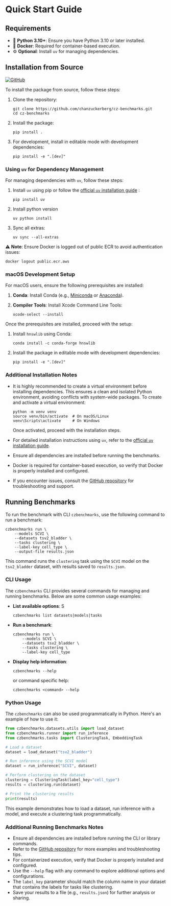 # Quick Start Guide

## Requirements

-   🐍 **Python 3.10+**: Ensure you have Python 3.10 or later installed.
-   🐳 **Docker**: Required for container-based execution.
-   ⚙️ **Optional**: Install `uv` for managing dependencies.

## Installation from Source

[![GitHub](https://img.shields.io/badge/GitHub-Repository-blue?logo=github)](https://github.com/chanzuckerberg/cz-benchmarks)

To install the package from source, follow these steps:

1. Clone the repository:

    ```
    git clone https://github.com/chanzuckerberg/cz-benchmarks.git
    cd cz-benchmarks
    ```

2. Install the package:

    ```
    pip install .
    ```

3. For development, install in editable mode with development dependencies:

    ```
    pip install -e ".[dev]"
    ```

### Using `uv` for Dependency Management

For managing dependencies with `uv`, follow these steps:

1. Install `uv` using pip or follow the [official `uv` installation guide](https://docs.astral.sh/uv/getting-started/installation/) :

    ```
    pip install uv
    ```

2. Install python version

    ```
    uv python install
    ```

3. Sync all extras:

    ```
    uv sync --all-extras
    ```

⚠️ **Note**: Ensure Docker is logged out of public ECR to avoid authentication issues:

```
docker logout public.ecr.aws
```

### macOS Development Setup

For macOS users, ensure the following prerequisites are installed:

1. **Conda**: Install Conda (e.g., [Miniconda](https://docs.conda.io/en/latest/miniconda.html) or [Anaconda](https://www.anaconda.com/products/distribution)).
2. **Compiler Tools**: Install Xcode Command Line Tools:

    ```
    xcode-select --install
    ```

Once the prerequisites are installed, proceed with the setup:

1. Install `hnswlib` using Conda:

    ```
    conda install -c conda-forge hnswlib
    ```

2. Install the package in editable mode with development dependencies:

    ```
    pip install -e ".[dev]"
    ```

### Additional Installation Notes

- It is highly recommended to create a virtual environment before installing dependencies. This ensures a clean and isolated Python environment, avoiding conflicts with system-wide packages. To create and activate a virtual environment:

    ```
    python -m venv venv
    source venv/bin/activate  # On macOS/Linux
    venv\Scripts\activate     # On Windows
    ```

  Once activated, proceed with the installation steps.
- For detailed installation instructions using `uv`, refer to the [official `uv` installation guide](https://docs.astral.sh/uv/getting-started/installation/).
- Ensure all dependencies are installed before running the benchmarks.
- Docker is required for container-based execution, so verify that Docker is properly installed and configured.
- If you encounter issues, consult the [GitHub repository](https://github.com/chanzuckerberg/cz-benchmarks) for troubleshooting and support.



## Running Benchmarks

To run the benchmark with CLI `czbenchmarks`, use the following command to run a benchmark:

```
czbenchmarks run \
    --models SCVI \
    --datasets tsv2_bladder \
    --tasks clustering \
    --label-key cell_type \
    --output-file results.json
```

This command runs the `clustering` task using the `SCVI` model on the `tsv2_bladder` dataset, with results saved to `results.json`.

### CLI Usage

The `czbenchmarks` CLI provides several commands for managing and running benchmarks. Below are some common usage examples:

- **List available options**:
S
    ```
    czbenchmarks list datasets|models|tasks
    ```

- **Run a benchmark**:

    ```
    czbenchmarks run \
        --models SCVI \
        --datasets tsv2_bladder \
        --tasks clustering \
        --label-key cell_type
    ```

- **Display help information**:


    ```
    czbenchmarks --help
    ```

    or command specific help:

    ```
    czbenchmarks <command> --help
    ```

### Python Usage

The `czbenchmarks` can also be used programmatically in Python. Here's an example of how to use it:

```python
from czbenchmarks.datasets.utils import load_dataset
from czbenchmarks.runner import run_inference
from czbenchmarks.tasks import ClusteringTask, EmbeddingTask

# Load a dataset
dataset = load_dataset("tsv2_bladder")

# Run inference using the SCVI model
dataset = run_inference("SCVI", dataset)

# Perform clustering on the dataset
clustering = ClusteringTask(label_key="cell_type")
results = clustering.run(dataset)

# Print the clustering results
print(results)
```

This example demonstrates how to load a dataset, run inference with a model, and execute a clustering task programmatically.

### Additional Running Benchmarks Notes

- Ensure all dependencies are installed before running the CLI or library commands.
- Refer to the [GitHub repository](https://github.com/chanzuckerberg/cz-benchmarks) for more examples and troubleshooting tips.
- For containerized execution, verify that Docker is properly installed and configured.
- Use the `--help` flag with any command to explore additional options and configurations.
- The `label_key` parameter should match the column name in your dataset that contains the labels for tasks like clustering.
- Save your results to a file (e.g., `results.json`) for further analysis or sharing.



